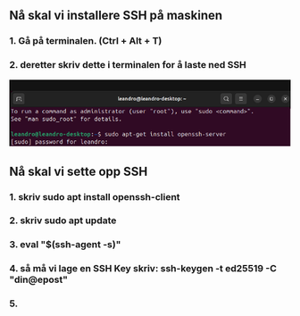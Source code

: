  ## Nå skal vi installere SSH på maskinen
 ### 1. Gå på terminalen. (Ctrl + Alt + T)
 ### 2. deretter skriv dette i terminalen for å laste ned SSH
 ![Bilde av hvordan man laster ned SSH](bilder/hvordanInstall.png)
 ## Nå skal vi sette opp SSH
 ### 1. skriv sudo apt install openssh-client
 ### 2. skriv sudo apt update 
 ### 3. eval "$(ssh-agent -s)"
 ### 4. så må vi lage en SSH Key skriv: ssh-keygen -t ed25519 -C "din@epost"
 ### 5.